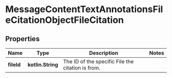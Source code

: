 
# MessageContentTextAnnotationsFileCitationObjectFileCitation

## Properties
| Name | Type | Description | Notes |
| ------------ | ------------- | ------------- | ------------- |
| **fileId** | **kotlin.String** | The ID of the specific File the citation is from. |  |



